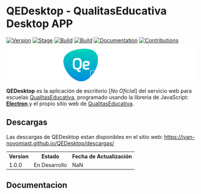 # QEDesktop - QualitasEducativa Desktop APP

[![Version](https://img.shields.io/badge/QEDesktop-1.0.0-brightgreen.svg?maxAge=259200)]()
[![Stage](https://img.shields.io/badge/Release-UnderDevelopment-orange.svg)]()
[![Build](https://img.shields.io/badge/Supported_OS-Windows-blue.svg)]()
[![Build](https://img.shields.io/badge/Supported_OS-MacOs-white.svg)]()
[![Documentation](https://img.shields.io/badge/Docs-Press_Here!-purple.svg?maxAge=259200)](https://ivan-novomiast.github.io/QEDesktop/documentacion/)
[![Contributions](https://img.shields.io/badge/Contributions-Press_Here!-yellow.svg?maxAge=259200)](https://ivan-novomiast.github.io/QEDesktop/contribucion/)

<img src="resources/images/QEDesktop Whide logo.png" alt="logo_v1_wide_design_png"/>

**QEDesktop** es la aplicación de escritorio [*No Oficial*] del servicio web para escuelas <a href="https://qualitaseducativa.com/">QualitasEducativa</a>, programado usando la libreria de JavaScript: <a href="https://electronjs.org/"><b>Electron</b></a>.y el propio sitio web de <a href="https://qualitaseducativa.com/">QualitasEducativa</a>.

## Descargas
Las descargas de QEDesktop estan disponibles en el sitio web: https://ivan-novomiast.github.io/QEDesktop/descargas/

<table>
    <tr>
    <th>Version</th>
    <th>Estado</th> 
    <th>Fecha de Actualización</th>
  </tr>
    <tr>
    <td>1.0.0</td>
    <td>En Desarrollo</td>
    <td>NaN</td>
  </tr>
</table>

## Documentacion
